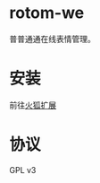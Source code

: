 # rotom-we #

普普通通在线表情管理。

# 安装 #

前往[火狐扩展](https://addons.mozilla.org/zh-CN/firefox/addon/rotom-we/)

# 协议 #

GPL v3
